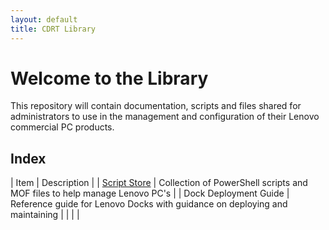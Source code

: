 ```yaml
---
layout: default
title: CDRT Library
---
```


# Welcome to the Library

This repository will contain documentation, scripts and files shared for administrators to use in the management and configuration of their Lenovo commercial PC products. 

## Index ##

| Item | Description |
| [Script Store](/Library/scriptstore.html/) | Collection of PowerShell scripts and MOF files to help manage Lenovo PC's |
| Dock Deployment Guide | Reference guide for Lenovo Docks with guidance on deploying and maintaining |
| | |

